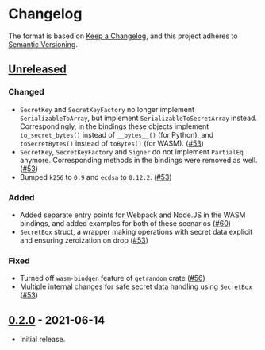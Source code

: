 # Changelog

The format is based on [Keep a Changelog](https://keepachangelog.com/en/1.0.0/),
and this project adheres to [Semantic Versioning](https://semver.org/spec/v2.0.0.html).


## [Unreleased]

### Changed

- `SecretKey` and `SecretKeyFactory` no longer implement `SerializableToArray`, but implement `SerializableToSecretArray` instead. Correspondingly, in the bindings these objects implement `to_secret_bytes()` instead of `__bytes__()` (for Python), and `toSecretBytes()` instead of `toBytes()` (for WASM). ([#53])
- `SecretKey`, `SecretKeyFactory` and `Signer` do not implement `PartialEq` anymore. Corresponding methods in the bindings were removed as well. ([#53])
- Bumped `k256` to `0.9` and `ecdsa` to `0.12.2`. ([#53])


### Added

- Added separate entry points for Webpack and Node.JS in the WASM bindings, and added examples for both of these scenarios ([#60])
- `SecretBox` struct, a wrapper making operations with secret data explicit and ensuring zeroization on drop ([#53])


### Fixed

- Turned off `wasm-bindgen` feature of `getrandom` crate ([#56])
- Multiple internal changes for safe secret data handling using `SecretBox` ([#53])


[#53]: https://github.com/nucypher/rust-umbral/pull/53
[#56]: https://github.com/nucypher/rust-umbral/pull/56
[#60]: https://github.com/nucypher/rust-umbral/pull/60


## [0.2.0] - 2021-06-14

- Initial release.

[Unreleased]: https://github.com/nucypher/rust-umbral/compare/v0.2.0...HEAD
[0.2.0]: https://github.com/nucypher/rust-umbral/releases/tag/v0.2.0
